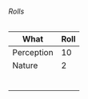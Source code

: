 ###### Rolls
| What       | Roll |
| ---------- | ---- |
| Perception | 10   |
| Nature     | 2    |
|            |      |
|            |      |
|            |      |
|            |      |
|            |      |
|            |      |
